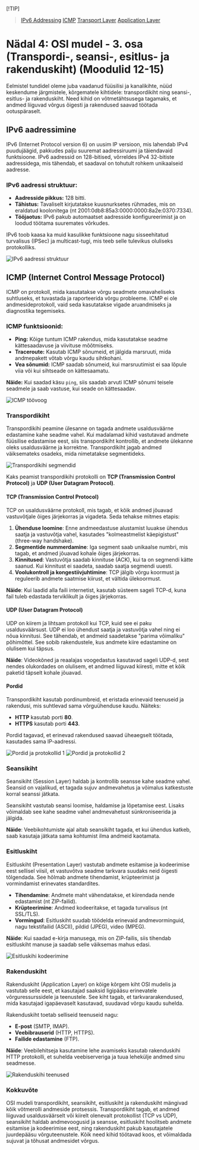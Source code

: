 [!TIP]
>[IPv6 Addressing](https://www.youtube.com/watch?v=0m4PJxUh-L8&list=PLk4NQNr6-L8onI6MaPcfsRZJOvFO3S5D6&index=16)
>[ICMP](https://www.youtube.com/watch?v=BLkTmio7ccc&list=PLk4NQNr6-L8onI6MaPcfsRZJOvFO3S5D6&index=17)
>[Transport Layer](https://www.youtube.com/watch?v=1UW6D6iP9Fc&list=PLk4NQNr6-L8onI6MaPcfsRZJOvFO3S5D6&index=18)
>[Application Layer](https://www.youtube.com/watch?v=It7gHtCFhpY&list=PLk4NQNr6-L8onI6MaPcfsRZJOvFO3S5D6&index=19)

# Nädal 4: OSI mudel - 3. osa (Transpordi-, seansi-, esitlus- ja rakenduskiht) (Moodulid 12-15)

Eelmistel tundidel oleme juba vaadanud füüsilisi ja kanalikihte, nüüd keskendume järgmistele, kõrgematele kihtidele: transpordikiht ning seansi-, esitlus- ja rakenduskiht. Need kihid on võtmetähtsusega tagamaks, et andmed liiguvad võrgus õigesti ja rakendused saavad töötada ootuspäraselt.

## IPv6 aadressimine

IPv6 (Internet Protocol version 6) on uusim IP versioon, mis lahendab IPv4 puudujäägid, pakkudes palju suuremat aadressiruumi ja täiendavaid funktsioone. IPv6 aadressid on 128-bitised, võrreldes IPv4 32-bitiste aadressidega, mis tähendab, et saadaval on tohutult rohkem unikaalseid aadresse.

### IPv6 aadressi struktuur:
- **Aadresside pikkus:** 128 bitti.
- **Tähistus:** Tavaliselt kirjutatakse kuusnurksetes rühmades, mis on eraldatud koolonitega (nt 2001:0db8:85a3:0000:0000:8a2e:0370:7334).
- **Tööjaotus:** IPv6 pakub automaatset aadresside konfigureerimist ja on loodud töötama suuremates võrkudes.

IPv6 toob kaasa ka muid kasulikke funktsioone nagu sisseehitatud turvalisus (IPSec) ja multicast-tugi, mis teeb selle tulevikus oluliseks protokolliks.

![IPv6 aadressi struktuur](/lectures/images/ipv6_address_structure.png)

## ICMP (Internet Control Message Protocol)

ICMP on protokoll, mida kasutatakse võrgu seadmete omavaheliseks suhtluseks, et tuvastada ja raporteerida võrgu probleeme. ICMP ei ole andmesideprotokoll, vaid seda kasutatakse vigade aruandmiseks ja diagnostika tegemiseks.

### ICMP funktsioonid:
- **Ping:** Kõige tuntum ICMP rakendus, mida kasutatakse seadme kättesaadavuse ja viivituse mõõtmiseks.
- **Traceroute:** Kasutab ICMP sõnumeid, et jälgida marsruuti, mida andmepakett võtab võrgu kaudu sihtkohani.
- **Vea sõnumid:** ICMP saadab sõnumeid, kui marsruutimist ei saa lõpule viia või kui sihtseade on kättesaamatu.

**Näide:** Kui saadad käsu `ping`, siis saadab arvuti ICMP sõnumi teisele seadmele ja saab vastuse, kui seade on kättesaadav.

![ICMP töövoog](/lectures/images/icmp_workflow.png)

### Transpordikiht

Transpordikihi peamine ülesanne on tagada andmete usaldusväärne edastamine kahe seadme vahel. Kui madalamad kihid vastutavad andmete füüsilise edastamise eest, siis transpordikiht kontrollib, et andmete ülekanne oleks usaldusväärne ja korrektne. Transpordikiht jagab andmed väiksemateks osadeks, mida nimetatakse segmentideks.

![Transpordikihi segmendid](/lectures/images/transport_layer_segments.png)

Kaks peamist transpordikihi protokolli on **TCP (Transmission Control Protocol)** ja **UDP (User Datagram Protocol)**.

#### TCP (Transmission Control Protocol)

TCP on usaldusväärne protokoll, mis tagab, et kõik andmed jõuavad vastuvõtjale õiges järjekorras ja vigadeta. Seda tehakse mitmes etapis:

1. **Ühenduse loomine**: Enne andmeedastuse alustamist luuakse ühendus saatja ja vastuvõtja vahel, kasutades "kolmeastmelist käepigistust" (three-way handshake).
2. **Segmentide nummerdamine**: Iga segment saab unikaalse numbri, mis tagab, et andmed jõuavad kohale õiges järjekorras.
3. **Kinnitused**: Vastuvõtja saadab kinnituse (ACK), kui ta on segmendi kätte saanud. Kui kinnitust ei saadeta, saadab saatja segmendi uuesti.
4. **Voolukontroll ja kongestiivjuhtimine**: TCP jälgib võrgu koormust ja reguleerib andmete saatmise kiirust, et vältida ülekoormust.

**Näide**: Kui laadid alla faili internetist, kasutab süsteem sageli TCP-d, kuna fail tuleb edastada terviklikult ja õiges järjekorras.

#### UDP (User Datagram Protocol)

UDP on kiirem ja lihtsam protokoll kui TCP, kuid see ei paku usaldusväärsust. UDP ei loo ühendust saatja ja vastuvõtja vahel ning ei nõua kinnitusi. See tähendab, et andmeid saadetakse "parima võimaliku" põhimõttel. See sobib rakendustele, kus andmete kiire edastamine on olulisem kui täpsus.

**Näide**: Videokõned ja reaalajas voogedastus kasutavad sageli UDP-d, sest nendes olukordades on olulisem, et andmed liiguvad kiiresti, mitte et kõik paketid täpselt kohale jõuavad.

#### Pordid

Transpordikiht kasutab pordinumbreid, et eristada erinevaid teenuseid ja rakendusi, mis suhtlevad sama võrguühenduse kaudu. Näiteks:
- **HTTP** kasutab porti **80**.
- **HTTPS** kasutab porti **443**.

Pordid tagavad, et erinevad rakendused saavad üheaegselt töötada, kasutades sama IP-aadressi.

![Pordid ja protokollid 1](/lectures/images/ports_and_protocols1.png)
![Pordid ja protokollid 2](/lectures/images/ports_and_protocols2.png)

### Seansikiht

Seansikiht (Session Layer) haldab ja kontrollib seansse kahe seadme vahel. Seansid on vajalikud, et tagada sujuv andmevahetus ja võimalus katkestuste korral seanssi jätkata.

Seansikiht vastutab seansi loomise, haldamise ja lõpetamise eest. Lisaks võimaldab see kahe seadme vahel andmevahetust sünkroniseerida ja jälgida.

**Näide**: Veebikohtumiste ajal aitab seansikiht tagada, et kui ühendus katkeb, saab kasutaja jätkata sama kohtumist ilma andmeid kaotamata.

### Esitluskiht

Esitluskiht (Presentation Layer) vastutab andmete esitamise ja kodeerimise eest sellisel viisil, et vastuvõtva seadme tarkvara suudaks neid õigesti tõlgendada. See hõlmab andmete tihendamist, krüpteerimist ja vormindamist erinevates standardites.

- **Tihendamine**: Andmete maht vähendatakse, et kiirendada nende edastamist (nt ZIP-failid).
- **Krüpteerimine**: Andmed kodeeritakse, et tagada turvalisus (nt SSL/TLS).
- **Vormingud**: Esitluskiht suudab töödelda erinevaid andmevorminguid, nagu tekstifailid (ASCII), pildid (JPEG), video (MPEG).

**Näide**: Kui saadad e-kirja manusega, mis on ZIP-failis, siis tihendab esitluskiht manuse ja saadab selle väiksemas mahus edasi.

![Esitluskihi kodeerimine](/lectures/images/presentation_layer_encoding.png)

### Rakenduskiht

Rakenduskiht (Application Layer) on kõige kõrgem kiht OSI mudelis ja vastutab selle eest, et kasutajad saaksid ligipääsu erinevatele võrguressurssidele ja teenustele. See kiht tagab, et tarkvararakendused, mida kasutajad igapäevaselt kasutavad, suudavad võrgu kaudu suhelda.

Rakenduskiht toetab selliseid teenuseid nagu:
- **E-post** (SMTP, IMAP).
- **Veebibrauserid** (HTTP, HTTPS).
- **Failide edastamine** (FTP).

**Näide**: Veebilehitseja kasutamine lehe avamiseks kasutab rakenduskihi HTTP protokolli, et suhelda veebiserveriga ja tuua lehekülje andmed sinu seadmesse.

![Rakenduskihi teenused](/lectures/images/application_layer_services.png)

### Kokkuvõte

OSI mudeli transpordikiht, seansikiht, esitluskiht ja rakenduskiht mängivad kõik võtmerolli andmeside protsessis. Transpordikiht tagab, et andmed liiguvad usaldusväärselt või kiirelt olenevalt protokollist (TCP vs UDP), seansikiht haldab andmevoogusid ja seansse, esitluskiht hoolitseb andmete esitamise ja kodeerimise eest, ning rakenduskiht pakub kasutajatele juurdepääsu võrguteenustele. Kõik need kihid töötavad koos, et võimaldada sujuvat ja tõhusat andmesidet võrgus.
